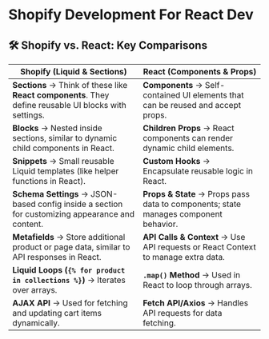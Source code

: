 # Shopify Development For React Dev

## 🛠 Shopify vs. React: Key Comparisons

| **Shopify (Liquid & Sections)** | **React (Components & Props)** |
|----------------------------------|--------------------------------|
| **Sections** → Think of these like **React components**. They define reusable UI blocks with settings. | **Components** → Self-contained UI elements that can be reused and accept props. |
| **Blocks** → Nested inside sections, similar to dynamic child components in React. | **Children Props** → React components can render dynamic child elements. |
| **Snippets** → Small reusable Liquid templates (like helper functions in React). | **Custom Hooks** → Encapsulate reusable logic in React. |
| **Schema Settings** → JSON-based config inside a section for customizing appearance and content. | **Props & State** → Props pass data to components; state manages component behavior. |
| **Metafields** → Store additional product or page data, similar to API responses in React. | **API Calls & Context** → Use API requests or React Context to manage extra data. |
| **Liquid Loops (`{% for product in collections %}`)** → Iterates over arrays. | **`.map()` Method** → Used in React to loop through arrays. |
| **AJAX API** → Used for fetching and updating cart items dynamically. | **Fetch API/Axios** → Handles API requests for data fetching. |


